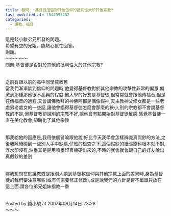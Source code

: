 ```yaml
---
title: 發問：:基督徒是否對其他信仰的批判性大於其他宗教?
last_modified_at: 1547993482
categories:
  - 護教、福音
---
```


這是錢小駿弟兄所發的問題。<br>希望有空的兄姐，能熱心幫忙回答。<br>謝謝。<br><!--more-->～～～～～<br>問題:基督徒是否對於其他的批判性大於其他宗教?<br><br><br>之前有跟以前的高中同學敘敘舊<br>當我們漸漸談到信仰的問題時,他覺得基督教對於其他宗教的攻擊性非常的偏激,偏激到那種那他很不高興的程度,他大學的好友是基督徒,但常常就會跟他傳福音,但是在傳福音的過程,又會講佛教拜的神佛阿都是偶像假神,天主教神父修女都是一些老處男老處女的一些話,讓他會絕得基督徒怎麼會那麼的狹小,別的宗教都不會說基督教的不是,但基督教卻說別的宗教不好,讓他會有點開始對基督徒反感.感覺基督徒一直在美化教會,卻醜化了其他宗教<br><br><br>那我給他的回應是,我用依個譬喻跟他說:好比今天我學會怎樣辨識真假鈔的方法,之後我陸續碰到一些別人手中鈔票,仔細的檢查之下,這個假鈔的紙張原料根本就不對,浮水印沒有,油墨其是是用噴墨印表機硬出來的,不時的就會就會跟自己的好友說出真假鈔的差別<br><br><br>哪我想問在於護教或是跟別人談到基督教信仰與其他宗教上面的差異時,身為基督徒的我們要注意哪些(或有何需要修正修改),或是說我們的方針是否不單單只放在這上面.請各位弟兄姐妹指教一番<br><br><br>Posted by 錢小駿 at 2007年08月14日 23:28 <br>～～～<br><br><br><br><br><br>
